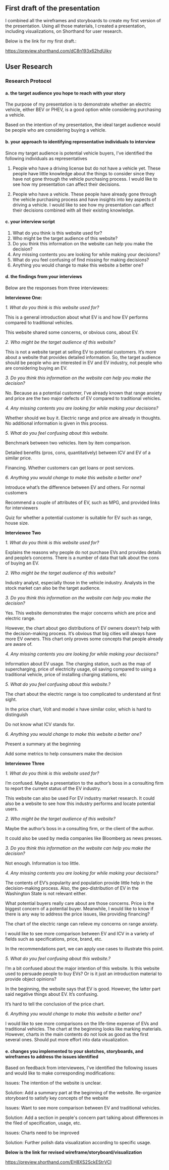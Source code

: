 ## First draft of the presentation
I combined all the wireframes and storyboards to create my first version of the presentation. Using all those materials, I created a presentation, including visualizations, on Shorthand for user research.

Below is the link for my first draft.:

https://preview.shorthand.com/dC8n193x62hdUikv

## User Research

### Research Protocol

#### a. the target audience you hope to reach with your story

The purpose of my presentation is to demonstrate whether an electric vehicle, either BEV or PHEV, is a good option while considering purchasing a vehicle.

Based on the intention of my presentation, the ideal target audience would be people who are considering buying a vehicle.

#### b. your approach to identifying representative individuals to interview

Since my target audience is potential vehicle buyers, I've identified the following individuals as representatives

1. People who have a driving license but do not have a vehicle yet.
These people have little knowledge about the things to consider since they have not gone through the vehicle purchasing process. I would like to see how my presentation can affect their decisions.

2. People who have a vehicle.
These people have already gone through the vehicle purchasing process and have insights into key aspects of driving a vehicle. I would like to see how my presentation can affect their decisions combined with all their existing knowledge.

#### c. your interview script

1. What do you think is this website used for?
2. Who might be the target audience of this website?
3. Do you think this information on the website can help you make the decision?
4. Any missing contents you are looking for while making your decisions?
5. What do you feel confusing of find missing for making decisions?
6. Anything you would change to make this website a better one?

#### d. the findings from your interviews
Below are the responses from three interviewees:

**Interviewee One:**

*1. What do you think is this website used for?*

This is a general introduction about what EV is and how EV performs compared to traditional vehicles.

This website shared some concerns, or obvious cons, about EV.

*2. Who might be the target audience of this website?*

This is not a website target at selling EV to potential customers. It’s more about a website that provides detailed information. So, the target audience should be people who are interested in EV and EV industry, not people who are considering buying an EV.

*3. Do you think this information on the website can help you make the decision?*

No. Because as a potential customer, I’ve already known that range anxiety and price are the two major defects of EV compared to traditional vehicles.

*4. Any missing contents you are looking for while making your decisions?*

Whether should we buy it. Electric range and price are already in thoughts. No additional information is given in this process.

*5. What do you feel confusing about this website.*

Benchmark between two vehicles. Item by item comparison.

Detailed benefits (pros, cons, quantitatively) between ICV and EV of a similar price.

Financing. Whether customers can get loans or post services.

*6. Anything you would change to make this website a better one?*

Introduce what’s the difference between EV and others. For normal customers

Recommend a couple of attributes of EV, such as MPG, and provided links for interviewers

Quiz for whether a potential customer is suitable for EV such as range, house size.

**Interviewee Two**

*1. What do you think is this website used for?*

Explains the reasons why people do not purchase EVs and provides details and people’s concerns. There is a number of data that talk about the cons of buying an EV.

*2. Who might be the target audience of this website?*

Industry analyst, especially those in the vehicle industry. Analysts in the stock market can also be the target audience.

*3. Do you think this information on the website can help you make the decision?*

Yes. This website demonstrates the major concerns which are price and electric range. 

However, the chart about geo distributions of EV owners doesn’t help with the decision-making process. It’s obvious that big cities will always have more EV owners. This chart only proves some concepts that people already are aware of.

*4. Any missing contents you are looking for while making your decisions?*

Information about EV usage. The charging station, such as the map of supercharging, price of electricity usage, oil saving compared to using a traditional vehicle, price of installing charging stations, etc

*5. What do you feel confusing about this website.?*

The chart about the electric range is too complicated to understand at first sight.

In the price chart, Volt and model x have similar color, which is hard to distinguish

Do not know what ICV stands for.

*6. Anything you would change to make this website a better one?*

Present a summary at the beginning

Add some metrics to help consumers make the decision

**Interviewee Three**

*1. What do you think is this website used for?*

I’m confused. Maybe a presentation to the author’s boss in a consulting firm to report the current status of the EV industry.

This website can also be used For EV industry market research. It could also be a website to see how this industry performs and locate potential users.

*2. Who might be the target audience of this website?*

Maybe the author’s boss in a consulting firm, or the client of the author.

It could also be used by media companies like Bloomberg as news presses.

*3. Do you think this information on the website can help you make the decision?*

Not enough. Information is too little.

*4. Any missing contents you are looking for while making your decisions?*

The contents of EV’s popularity and population provide little help in the decision-making process. Also, the geo-distribution of EV in the Washington State is not relevant either.

What potential buyers really care about are those concerns. Price is the biggest concern of a potential buyer. Meanwhile, I would like to know if there is any way to address the price issues, like providing financing?

The chart of the electric range can relieve my concerns on range anxiety.

I would like to see more comparison between EV and ICV in a variety of fields such as specifications, price, brand, etc.

In the recommendations part, we can apply use cases to illustrate this point.

*5. What do you feel confusing about this website.?*

I’m a bit confused about the major intention of this website. Is this website used to persuade people to buy EVs? Or is it just an introduction material to provide object opinions?

In the beginning, the website says that EV is good. However, the latter part said negative things about EV. It’s confusing.

It’s hard to tell the conclusion of the price chart.

*6. Anything you would change to make this website a better one?*

I would like to see more comparisons on the life-time expense of EVs and traditional vehicles.
The chart at the beginning looks like marking materials. However, charts in the main contents do not look as good as the first several ones. Should put more effort into data visualization.


#### e. changes you implemented to your sketches, storyboards, and wireframes to address the issues identified
Based on feedback from interviewees, I've identified the following issues and would like to make corresponding modifications:

Issues: The intention of the website is unclear.

Solution: Add a summary part at the beginning of the website. Re-organize storyboard to satisfy key concepts of the website

Issues: Want to see more comparison between EV and traditional vehicles.

Solution: Add a section in people's concern part talking about differences in the filed of specification, usage, etc.

Issues: Charts need to be improved

Solution: Further polish data visualization according to specific usage.

**Below is the link for revised wireframe/storyboard/visualization**

https://preview.shorthand.com/EH8XS2SckEStrVCI
